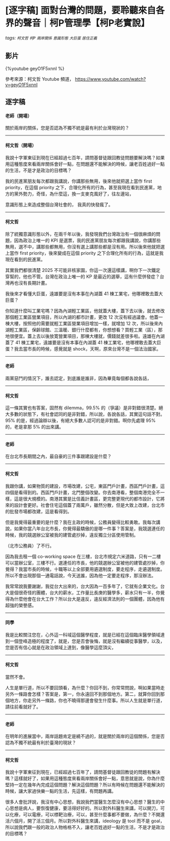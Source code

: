 # [逐字稿] 面對台灣的問題，要聆聽來自各界的聲音｜柯P管理學【柯P老實說】

###### tags: `柯文哲` `柯P` `兩岸關係` `意識形態` `大巨蛋` `居住正義`

## 影片

{%youtube geyO1F5xnnI %}

參考來源：柯文哲 Youtube 頻道， https://www.youtube.com/watch?v=geyO1F5xnnI


## 逐字稿

#### 老師（開場）

關於兩岸的關係，您是否認為不獨不統是最有利於台灣現狀的？

---

#### 柯文哲（開場）

我說十字軍東征到現在已經超過七百年，請問基督徒跟回教徒問題要解決嗎？如果用這種態度來看兩岸關係會好一點，在問題還不能解決的時候，讓老百姓過好一點的生活，不是才是政治的目標嗎？

我的民進黨朋友每次都跟我講說，你講那些無用，後來他就把選上當作 first priority，在這個 priority 之下，合理化所有的行為，甚至我現在看到民進黨，地方的黨外勢力，奇怪，為什麼這，換一支麥克風好了，往左邊站，

意識形態上來造成整個台灣社會的， 我真的快發瘋了。

---

#### 柯文哲

除了統獨意識形態以外，在兩千年以後，我發現我們台灣政治有一個很麻煩的問題，因為政治上唯一的 KPI 是選票，我的民進黨朋友每次都跟我講說，你講那些無用，選不中，講那些都無用，你沒有選上講那些都是沒有用。所以後來他就把選上當作 first priority，後來變成在這個 priority 之下合理化所有的行為，這就是我現在看到的民進黨。

其實我們都很清楚 2025 不可能非核家園，你這一次還這樣講，啊你下一次鐵定穿幫的，他也不管。台灣在政治上唯一的 KP 是最近的選舉，這有什麼併發症？台灣再也沒有長期計畫。

我後來才看懂大巨蛋，遠雄要是沒有本事在內湖蓋 41 棟工業宅，他哪裡敢去蓋大巨蛋？

你知道什麼叫工業宅嗎？因為內湖輕工業區，他就蓋大樓，蓋下去以後，就去修改那個輕工業區營業項目，所以內湖的都市計畫，更改 12 次沒有經過議會。他蓋一棟大樓，按照他的需要就輕工業區營業項目增加一樣，就增加 12 次，所以後來內湖輕工業區，保齡球館、三溫暖、銀行什麼都有，你想想看？買輕工業（區），那地很便宜。蓋上去以後放寛營業項目，那棟大樓就，價錢就差很多啦。遠雄在內湖蓋了 41 棟工業宅，遠雄要是沒有本事在內湖蓋 41 棟工業宅，他哪裡敢去蓋大巨蛋？我去當市長的時候，感覺就是 shock，天啊，原來台灣不是一個法治國家。

---

#### 老師

兩黨惡鬥的情況下，誰去認定，到底誰是誰非，因為畢竟每個都各說各話，

---

#### 柯文哲

這一條其實也有答案，固然有 dilemma，99.5% 的（爭議）是非對錯很清楚。絕大多數的狀態下，有社會認同的是非對錯，所以說，各說各話，其實這句話不對。95% 的是，經過論辯以後，有絕大多數人認可的是非對錯。啊你先處理 95% 的，老是拿那 5% 的出來講。

---

#### 老師

在台北市長期間之內，最自豪的三件事跟建設是什麼？

---

#### 柯文哲

我跟你講，如果物質的建設，市場改建，公宅，東區門戶計畫，西區門戶計畫，這四個是看得到的。西區門戶計畫，北門整個改變。你去南港看，整個南港完全不一樣，這是很大規模的。南港其實是比信義計畫區，更完整更現代的都市設計，它將來的設計會更好。社會住宅這個蓋了兩萬戶，雖然分散，但是大致上改建，台北市的批發市場都改建，這是看得到。

但是我覺得最重要的是什麼？我在主政的時候，公務員變得比較勇敢。我每次講說，如果你當八年台北市長，你覺得最驕傲的是哪一件事？答案是，我競選連任的時候，我的競選辦公室被我的建管處抄掉，違反獨立分區使用管制。

（北市公務員）了不行。

因為我去租一個 co-working space 在三樓，台北市規定六米道路，只有一二樓可以當辦公室，三樓不行。選連任的市長，他的競選辦公室被他的建管處抄掉，你覺得？我當市長的時候，十職等以上全部要用遴選制度，要走程序，走遴選制度。所以不會出現那個一通電話說，今天送誰，因為他一定要走程序，那沒辦法。

我常常說我要謝謝，我從台大出來的，台大因為一百多年了，它就有企業文化。台大是個很奇怪的團體，台大的薪水，工作量比長庚的醫學多，薪水只有一半，你覺得為什麼他會在台大工作？所以台大是違反，違反經濟法則的一個團體，因為他有超強的榮譽感。

---

#### 同學

我是比較關注您在，心外這一科域這個醫學程度，就是已經在這個臨床醫學領域達到一個登峰造極的程度了，就是，您是否會後悔，就是沒有繼續從事醫學，以及，您是否有信心就是在政治領域上達到，像醫學這麼頂尖，

---

#### 柯文哲

當然不會。

人生是單行道，所以不要回頭看，為什麼？你回不到，你常常問說，啊如果當時走另外一條路會怎樣？答案是，第一，你永遠回不到那個地方。第二，就算你回到那個地方，你走另外一條路，你也不曉得那邊會發生什麼事。所以人生就是單行道，請往前看就好了。

---

#### 老師

在明年的進展當中，兩岸話題肯定是繞不過的，就是關於兩岸的這個關係，您是否認為不獨不統最有利於臺灣的現狀？

---

#### 柯文哲

我說十字軍東征到現在，已經超過七百年了，請問基督徒跟回教徒的問題有解決嗎？這樣就好了，如果用這種態度來看兩岸關係會好一點，意思就是說，你為什麼堅持一定在幾年內完成這個問題？解決這個問題？所以有時候在問題還不能解決的時候，讓大家過快樂一點的生活，先這樣，有問題再講。

很多人會批評說，我沒有中心思想，我說我們當醫生怎麼沒有中心思想？醫生的中心思想是病人，要恢復健康，要活得好好的。所以對外科醫生來講，可以開刀，可以化療，可以電療，可以標靶治療，可以，甚至什麼事都不要做，為什麼？不開還活六個月，開了活三個月。所以對外科醫生來講，ideology 是 tool 而不是 goal，所以說我們跟一般的政治人物格格不入，讓老百姓過好一點的生活，不是才是政治的目標嗎？
